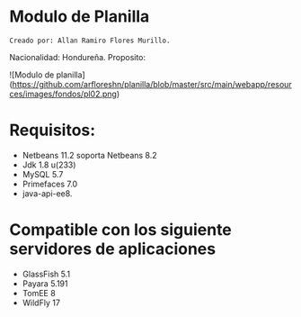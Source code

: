 # Modulo de Planilla

    Creado por: Allan Ramiro Flores Murillo.
  Nacionalidad: Hondureña.
  Proposito:

![Modulo de planilla]
(https://github.com/arfloreshn/planilla/blob/master/src/main/webapp/resources/images/fondos/pl02.png)
  
# Requisitos:
- Netbeans 11.2 soporta Netbeans 8.2
- Jdk 1.8 u(233)
- MySQL 5.7
- Primefaces 7.0
- java-api-ee8.

# Compatible con los siguiente servidores de aplicaciones
- GlassFish 5.1
- Payara 5.191
- TomEE 8
- WildFly 17

